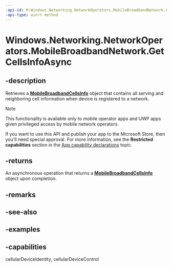 ```yaml
---
-api-id: M:Windows.Networking.NetworkOperators.MobileBroadbandNetwork.GetCellsInfoAsync
-api-type: winrt method
---
```


<!-- Method syntax.
public IAsyncOperation<MobileBroadbandCellsInfo> MobileBroadbandNetwork.GetCellsInfoAsync()
-->

# Windows.Networking.NetworkOperators.MobileBroadbandNetwork.GetCellsInfoAsync

## -description
Retrieves a [**MobileBroadbandCellsInfo**](mobilebroadbandcellsinfo.md) object that contains all serving and neighboring cell information when device is registered to a network.

> [!NOTE]
> This functionality is available only to mobile operator apps and UWP apps given privileged access by mobile network operators.
> 
> If you want to use this API and publish your app to the Microsoft Store, then you'll need special approval. For more information, see the **Restricted capabilities** section in the [App capability declarations](/windows/uwp/packaging/app-capability-declarations#restricted-capabilities) topic. 

## -returns
An asynchronous operation that returns a [**MobileBroadbandCellsInfo**](mobilebroadbandcellsinfo.md) object upon completion.

## -remarks

## -see-also

## -examples


## -capabilities
cellularDeviceIdentity, cellularDeviceControl
